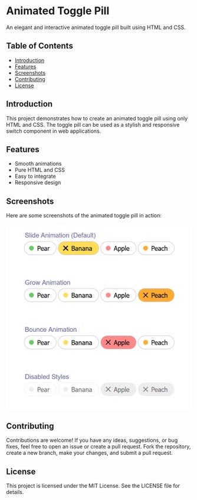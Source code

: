 # Animated Toggle Pill

An elegant and interactive animated toggle pill built using HTML and CSS.

## Table of Contents

- [Introduction](#introduction)
- [Features](#features)
- [Screenshots](#screenshots)
- [Contributing](#contributing)
- [License](#license)

## Introduction

This project demonstrates how to create an animated toggle pill using only HTML and CSS. The toggle pill can be used as a stylish and responsive switch component in web applications.

## Features

- Smooth animations
- Pure HTML and CSS
- Easy to integrate
- Responsive design

## Screenshots

Here are some screenshots of the animated toggle pill in action:

![Toggle Pill Off State](screenshots/screenshot1.png)

## Contributing

Contributions are welcome! If you have any ideas, suggestions, or bug fixes, feel free to open an issue or create a pull request. Fork the repository, create a new branch, make your changes, and submit a pull request.

## License

This project is licensed under the MIT License. See the LICENSE file for details.
